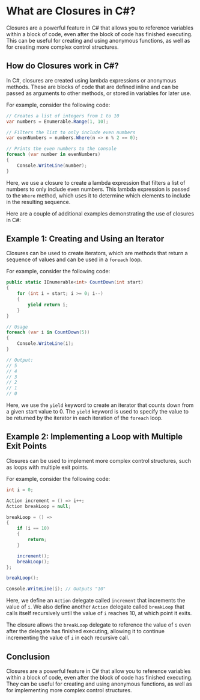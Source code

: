 # What are Closures in C#?

Closures are a powerful feature in C# that allows you to reference variables within a block of code, even after the block of code has finished executing. This can be useful for creating and using anonymous functions, as well as for creating more complex control structures.

## **How do Closures work in C#?**

In C#, closures are created using lambda expressions or anonymous methods. These are blocks of code that are defined inline and can be passed as arguments to other methods, or stored in variables for later use.

For example, consider the following code:

```csharp
// Creates a list of integers from 1 to 10
var numbers = Enumerable.Range(1, 10);

// Filters the list to only include even numbers
var evenNumbers = numbers.Where(n => n % 2 == 0);

// Prints the even numbers to the console
foreach (var number in evenNumbers)
{
    Console.WriteLine(number);
}
```

Here, we use a closure to create a lambda expression that filters a list of numbers to only include even numbers. This lambda expression is passed to the `Where` method, which uses it to determine which elements to include in the resulting sequence.

Here are a couple of additional examples demonstrating the use of closures in C#:

## **Example 1: Creating and Using an Iterator**

Closures can be used to create iterators, which are methods that return a sequence of values and can be used in a `foreach` loop.

For example, consider the following code:

```csharp
public static IEnumerable<int> CountDown(int start)
{
    for (int i = start; i >= 0; i--)
    {
        yield return i;
    }
}

// Usage
foreach (var i in CountDown(5))
{
    Console.WriteLine(i);
}

// Output:
// 5
// 4
// 3
// 2
// 1
// 0
```

Here, we use the `yield` keyword to create an iterator that counts down from a given start value to 0. The `yield` keyword is used to specify the value to be returned by the iterator in each iteration of the `foreach` loop.

## **Example 2: Implementing a Loop with Multiple Exit Points**

Closures can be used to implement more complex control structures, such as loops with multiple exit points.

For example, consider the following code:

```csharp
int i = 0;

Action increment = () => i++;
Action breakLoop = null;

breakLoop = () =>
{
    if (i == 10)
    {
        return;
    }

    increment();
    breakLoop();
};

breakLoop();

Console.WriteLine(i); // Outputs "10"
```

Here, we define an `Action` delegate called `increment` that increments the value of `i`. We also define another `Action` delegate called `breakLoop` that calls itself recursively until the value of `i` reaches 10, at which point it exits.

The closure allows the `breakLoop` delegate to reference the value of `i` even after the delegate has finished executing, allowing it to continue incrementing the value of `i` in each recursive call.

## **Conclusion**

Closures are a powerful feature in C# that allow you to reference variables within a block of code, even after the block of code has finished executing. They can be useful for creating and using anonymous functions, as well as for implementing more complex control structures.